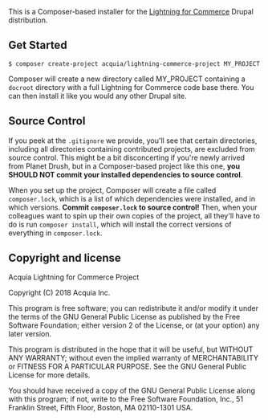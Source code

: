 This is a Composer-based installer for the [Lightning for Commerce](https://github.com/acquia/lightning-commerce) Drupal distribution.

## Get Started
```
$ composer create-project acquia/lightning-commerce-project MY_PROJECT
```
Composer will create a new directory called MY_PROJECT containing a ```docroot``` directory with a full Lightning for Commerce code base there. You can then install it like you would any other Drupal site.

## Source Control
If you peek at the ```.gitignore``` we provide, you'll see that certain directories, including all directories containing contributed projects, are excluded from source control. This might be a bit disconcerting if you're newly arrived from Planet Drush, but in a Composer-based project like this one, **you SHOULD NOT commit your installed dependencies to source control**.

When you set up the project, Composer will create a file called ```composer.lock```, which is a list of which dependencies were installed, and in which versions. **Commit ```composer.lock``` to source control!** Then, when your colleagues want to spin up their own copies of the project, all they'll have to do is run ```composer install```, which will install the correct versions of everything in ```composer.lock```.

## Copyright and license

   Acquia Lightning for Commerce Project
   
   Copyright (C) 2018 Acquia Inc.

   This program is free software; you can redistribute it and/or modify
   it under the terms of the GNU General Public License as published by    the Free Software Foundation; either version 2 of the License, or
   (at your option) any later version.

   This program is distributed in the hope that it will be useful,
   but WITHOUT ANY WARRANTY; without even the implied warranty of
   MERCHANTABILITY or FITNESS FOR A PARTICULAR PURPOSE.  See the
   GNU General Public License for more details.

   You should have received a copy of the GNU General Public License along
   with this program; if not, write to the Free Software Foundation, Inc.,
   51 Franklin Street, Fifth Floor, Boston, MA 02110-1301 USA.

